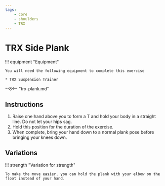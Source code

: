 ```yaml
---
tags:
    - core
    - shoulders
    - TRX
---
```


# TRX Side Plank

!!! equipment "Equipment"

    You will need the following equipment to complete this exercise
    
    * TRX Suspension Trainer

--8<-- "trx-plank.md"

## Instructions

1. Raise one hand above you to form a T and hold your body in a straight line.  Do not let your hips sag.
2. Hold this position for the duration of the exercise.
3. When complete, bring your hand down to a normal plank pose before bringing your knees down.

## Variations

!!! strength "Variation for strength"

    To make the move easier, you can hold the plank with your elbow on the floot instead of your hand.
